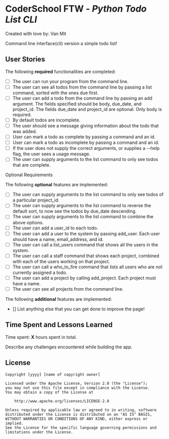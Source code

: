 # CoderSchool FTW - _Python Todo List CLI_

Created with love by: Van Mit

Command line interface(cli) version a simple todo list!

<!-- ## Video Walkthrough

Here's a walkthrough of implemented user stories. -->

<!-- To create a GIF, use [LiceCap](http://www.cockos.com/licecap/), [RecordIt](http://www.recordit.co), or [Loom](http://www.useloom.com), and link the image here in the markdown. -->

<!-- ```
<img src='http://i.imgur.com/link/to/your/gif/file.gif' title='Video Walkthrough' width='' alt='Video Walkthrough' />
``` -->

## User Stories

The following **required** functionalities are completed:

- [ ] The user can run your program from the command line.
- [ ] The user can see all todos from the command line by passing a list command, sorted with the ones due first.
- [ ] The user can add a todo from the command line by passing an add argument. The fields specified should be body, due_date, and project_id. The fields due_date and project_id are optional. Only body is required.
- [ ] By default todos are incomplete.
- [ ] The user should see a message giving information about the todo that was added.
- [ ] User can mark a todo as complete by passing a command and an id.
- [ ] User can mark a todo as incomplete by passing a command and an id.
- [ ] If the user does not supply the correct arguments, or supplies a --help flag, the user sees a usage message.
- [ ] The user can supply arguments to the list command to only see todos that are complete.

Optional Requirements

The following **optional** features are implemented:

- [ ] The user can supply arguments to the list command to only see todos of a particular project_id.
- [ ] The user can supply arguments to the list command to reverse the default sort, to now see the todos by due_date descending.
- [ ] The user can supply arguments to the list command to combine the above options.
- [ ] The user can add a user_id to each todo.
- [ ] The user can add a user to the system by passing add_user. Each user should have a name, email_address, and id.
- [ ] The user can call a list_users command that shows all the users in the system.
- [ ] The user can call a staff command that shows each project, combined with each of the users working on that project.
- [ ] The user can call a who_to_fire command that lists all users who are not currently assigned a todo.
- [ ] The user can add a project by calling add_project. Each project must have a name.
- [ ] The user can see all projects from the command line.

The following **additional** features are implemented:

- [] List anything else that you can get done to improve the page!

## Time Spent and Lessons Learned

Time spent: **X** hours spent in total.

Describe any challenges encountered while building the app.

## License

    Copyright [yyyy] [name of copyright owner]

    Licensed under the Apache License, Version 2.0 (the "License");
    you may not use this file except in compliance with the License.
    You may obtain a copy of the License at

        http://www.apache.org/licenses/LICENSE-2.0

    Unless required by applicable law or agreed to in writing, software
    distributed under the License is distributed on an "AS IS" BASIS,
    WITHOUT WARRANTIES OR CONDITIONS OF ANY KIND, either express or implied.
    See the License for the specific language governing permissions and
    limitations under the License.

